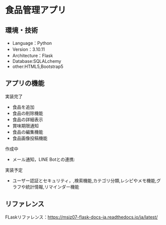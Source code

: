 # 食品管理アプリ　

## 環境・技術
- Language：Python
- Version：3.10.11
- Architecture：Flask
- Database:SQLALchemy
- other:HTML5,Bootstrap5

## アプリの機能
実装完了
- 食品を追加
- 食品の削除機能
- 食品の詳細表示
- 賞味期限通知
- 食品の編集機能
- 食品画像投稿機能

作成中
- メール通知，LINE Botとの連携:

実装予定
- ユーザー認証とセキュリティ，,検索機能,カテゴリ分類,レシピやメモ機能,グラフや統計情報,リマインダー機能

## リファレンス
FLaskリファレンス：https://msiz07-flask-docs-ja.readthedocs.io/ja/latest/